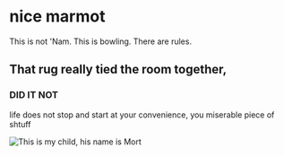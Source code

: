 # nice marmot
This is not 'Nam. This is bowling. There are rules.
## That rug really tied the room together,
### DID IT NOT

life does not stop and start at your convenience, you miserable piece of shtuff

![This is my child, his name is Mort](am0eba-byte/personal-remote-repo/docs/images/mortontree.jpeg)
